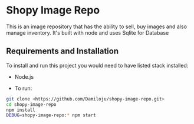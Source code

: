 # Shopy Image Repo

This is an image repository that has the ability to sell, buy images and also manage inventory.
It's built with node and uses Sqlite for Database

## Requirements and Installation

To install and run this project you would need to have listed stack installed:

- Node.js

- To run:

```sh
git clone <https://github.com/Damiloju/shopy-image-repo.git>
cd shopy-image-repo
npm install
DEBUG=shopy-image-repo:* npm start
```

